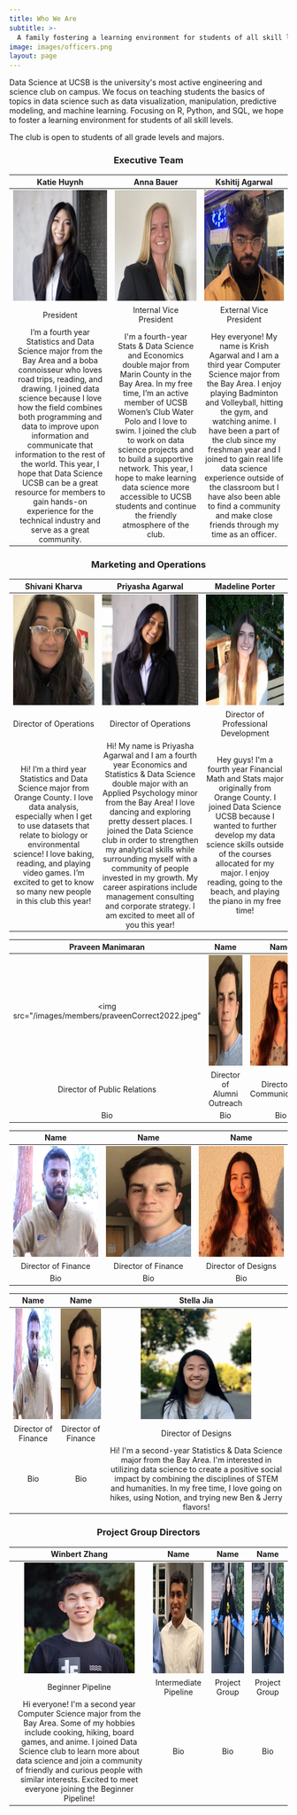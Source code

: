 ```yaml
---
title: Who We Are
subtitle: >-
  A family fostering a learning environment for students of all skill levels
image: images/officers.png
layout: page
---
```


Data Science at UCSB is the university's most active engineering and science club on campus. We focus on teaching students the basics of topics in data science such as data visualization, manipulation, predictive modeling, and machine learning. Focusing on R, Python, and SQL, we hope to foster a learning environment for students of all skill levels.

The club is open to students of all grade levels and majors.

<title> Our Officer Team</title>

<center><h3> Executive Team</h3></center>

| Katie Huynh | Anna Bauer | Kshitij Agarwal |
| :----------:    | :----------:   |    :----------:    |
<img src="/images/members/katie2.jpg" width="200" height="200"> | <img src="/images/members/annaheadshot.png" width="200" height="200">   | <img src="/images/members/krishnewheadshot.jpg" width="200" height="200">  |
| President | Internal Vice President | External Vice President |
| I’m a fourth year Statistics and Data Science major from the Bay Area and a boba connoisseur who loves road trips, reading, and drawing. I joined data science because I love how the field combines both programming and data to improve upon information and communicate that information to the rest of the world. This year, I hope that Data Science UCSB can be a great resource for members to gain hands-on experience for the technical industry and serve as a great community. | I'm a fourth-year Stats & Data Science and Economics double major from Marin County in the Bay Area. In my free time, I’m an active member of UCSB Women’s Club Water Polo and I love to swim. I joined the club to work on data science projects and to build a supportive network. This year, I hope to make learning data science more accessible to UCSB students and continue the friendly atmosphere of the club.  | Hey everyone! My name is Krish Agarwal and I am a third year Computer Science major from the Bay Area. I enjoy playing Badminton and Volleyball, hitting the gym, and watching anime. I have been a part of the club since my freshman year and I joined to gain real life data science experience outside of the classroom but I have also been able to find a community and make close friends through my time as an officer.  |


<center><h3> Marketing and Operations</h3></center>

| Shivani Kharva | Priyasha Agarwal | Madeline Porter |
| :----------:  |  :----------:      | :----------:    |
<img src="/images/members/shivani2022.jpeg" width="200" height="200"> | <img src="/images/members/priyasha.png" width="200" height="200">  | <img src="/images/members/madeline2022correct.jpeg" width="200" height="200">     |
| Director of Operations | Director of Operations | Director of Professional Development |
| Hi! I’m a third year Statistics and Data Science major from Orange County. I love data analysis, especially when I get to use datasets that relate to biology or environmental science! I love baking, reading, and playing video games. I’m excited to get to know so many new people in this club this year! | Hi! My name is Priyasha Agarwal and I am a fourth year Economics and Statistics & Data Science double major with an Applied Psychology minor from the Bay Area! I love dancing and exploring pretty dessert places. I joined the Data Science club in order to strengthen my analytical skills while surrounding myself with a community of people invested in my growth. My career aspirations include management consulting and corporate strategy. I am excited to meet all of you this year! | Hey guys! I'm a fourth year Financial Math and Stats major originally from Orange County. I joined Data Science UCSB because I wanted to further develop my data science skills outside of the courses allocated for my major. I enjoy reading, going to the beach, and playing the piano in my free time! |



| Praveen Manimaran |  Name  |  Name  |
| :----------:   | :----------: |  :--------: |
| <img src="/images/members/praveenCorrect2022.jpeg" | <img src="/images/members/luke.JPG" width="200" height="200">  | <img src="/images/members/harper.jpg" width="200" height="200">  |
| Director of Public Relations | Director of Alumni Outreach | Director of Communications |
| Bio | Bio | Bio |


|  Name  |   Name   |  Name  |
| :----------:   | :----------: |  :--------: |
| <img src="/images/members/hirish.jpg" width="200" height="200">  | <img src="/images/members/luke.JPG" width="200" height="200">  | <img src="/images/members/harper.jpg" width="200" height="200">  |
| Director of Finance | Director of Finance | Director of Designs |
| Bio | Bio | Bio |


|  Name  |   Name   |  Stella Jia  |
| :----------:   | :----------: |  :--------: |
| <img src="/images/members/hirish.jpg" width="200" height="200">  | <img src="/images/members/luke.JPG" width="200" height="200">  | <img src="/images/members/stella.jpg" width="200" height="200">  |
| Director of Finance | Director of Finance | Director of Designs |
| Bio | Bio | Hi! I'm a second-year Statistics & Data Science major from the Bay Area. I'm interested in utilizing data science to create a positive social impact by combining the disciplines of STEM and humanities. In my free time, I love going on hikes, using Notion, and trying new Ben & Jerry flavors! |



<center><h3> Project Group Directors</h3></center>

| Winbert Zhang |  Name  |  Name  | Name |
| :----------:  |   :----------:  |  :----------:   | :----------:   |
| <img src="/images/members/winbert.jpg" width="200" height="200">  | <img src="/images/members/Praveen.png" width="200" height="200">  | <img src="/images/members/Samantha.jpg" width="200" height="200">  | <img src="/images/members/Samantha.jpg" width="200" height="200">  |
| Beginner Pipeline | Intermediate Pipeline | Project Group | Project Group |
| Hi everyone! I'm a second year Computer Science major from the Bay Area. Some of my hobbies include cooking, hiking, board games, and anime. I joined Data Science club to learn more about data science and join a community of friendly and curious people with similar interests. Excited to meet everyone joining the Beginner Pipeline!  | Bio |  Bio |  Bio |

